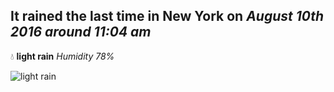 ## It rained the last time in New York on *August 10th 2016 around 11:04 am*
💧  **light rain** *Humidity 78%*

![light rain](http://openweathermap.org/img/w/10d.png)
